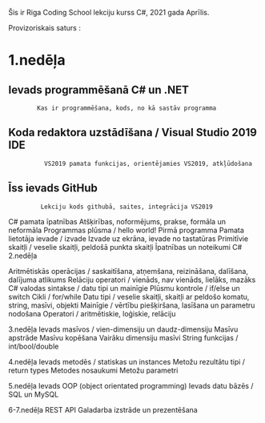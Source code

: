 Šis ir Riga Coding School lekciju kurss C#, 2021 gada Aprīlis.

Provizoriskais saturs :

# 1.nedēļa
## Ievads programmēšanā C# un .NET
			Kas ir programmēšana, kods, no kā sastāv programma 
## Koda redaktora uzstādīšana / Visual Studio 2019 IDE
			  VS2019 pamata funkcijas, orientējamies VS2019, atkļūdošana 
## Īss ievads GitHub
			 Lekciju kods githubā, saites, integrācija VS2019 
C# pamata īpatnības
			 Atšķirības, noformējums, prakse, formāla un neformāla 
Programmas plūsma / hello world!
 		 Pirmā programma 
Pamata lietotāja ievade / izvade
	 		 Izvade uz ekrāna, ievade no tastatūras	
Primitīvie skaitļi / veselie skaitļi, peldošā punkta skaitļi
			  Īpatnības un noteikumi C#  
2.nedēļa

Aritmētiskās operācijas / saskaitīšana, atņemšana, reizināšana, dalīšana, dalījuma atlikums
Relāciju operatori / vienāds, nav vienāds, lielāks, mazāks
C# valodas sintakse / datu tipi un mainīgie
Plūsmu kontrole / if/else un switch
Cikli / for/while
Datu tipi / veselie skaitļi, skaitļi ar peldošo komatu, string, masīvi, objekti
Mainīgie / vērtību piešķiršana, lasīšana un parametru nodošana
Operatori / aritmētiskie, loģiskie, relāciju

3.nedēļa
Ievads masīvos / vien-dimensiju un daudz-dimensiju
Masīvu apstrāde
Masīvu kopēšana
Vairāku dimensiju masīvi
String funkcijas / int/bool/double

4.nedēļa
Ievads metodēs / statiskas un instances
Metožu rezultātu tipi / return types
Metodes nosaukumi
Metožu parametri

5.nedēļa
Ievads OOP (object orientated programming)
Ievads datu bāzēs / SQL un MySQL

6-7.nedēļa
REST API
Galadarba izstrāde un prezentēšana


